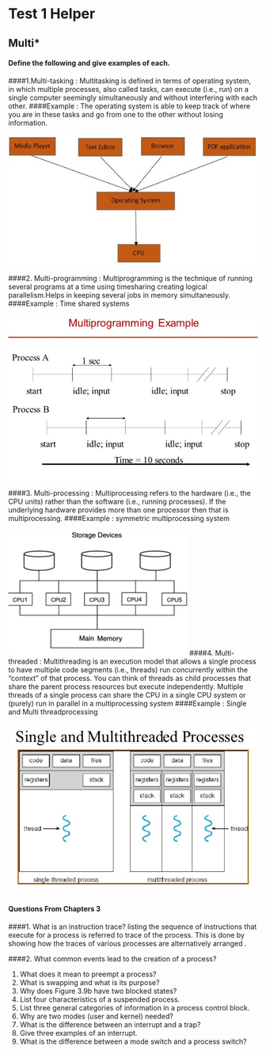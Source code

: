 # Test 1 Helper
## Multi\*
#### **Define the following and give examples of each.**

####1.Multi-tasking :
  Multitasking  is defined in terms of operating system, in which multiple processes, also called tasks, can execute (i.e., run) on a single computer seemingly simultaneously and without interfering with each other.
####Example :
  The operating system is able to keep track of where you are in these tasks and go from one to the other without losing information.
  
  ![image of multitasking](https://github.com/ashoknaidug/4103-102-OpSys-Gedela/blob/master/multitask.png)
 
####2. Multi-programming :
  Multiprogramming is the technique of running several programs at a time using timesharing creating logical parallelism.Helps in keeping several jobs in memory simultaneously.
####Example :
  Time shared systems 
  
  ![image of multiprogramming](https://github.com/ashoknaidug/4103-102-OpSys-Gedela/blob/master/multiprog.png)
  
####3. Multi-processing :
  Multiprocessing refers to the hardware (i.e., the CPU units) rather than the software (i.e., running processes). If the underlying hardware provides more than one processor then that is multiprocessing.
####Example : 
  symmetric multiprocessing system
  
   ![image of multiprocessing](https://github.com/ashoknaidug/4103-102-OpSys-Gedela/blob/master/multiproc.png)
####4. Multi-threaded :
  Multithreading is an execution model that allows a single process to have multiple code segments (i.e., threads) run concurrently within the “context” of that process. You can think of threads as child processes that share the parent process resources but execute independently. Multiple threads of a single process can share the CPU in a single CPU system or (purely) run in parallel in a multiprocessing system
####Example : 
  Single and Multi threadprocessing
  
  ![image of multiThreading](https://github.com/ashoknaidug/4103-102-OpSys-Gedela/blob/master/multithrd.png)
  
#### Questions From Chapters 3
####1. What is an instruction trace?
   listing the sequence of instructions that execute for a process is referred to  trace of the process. This is done by showing how the traces of various processes are alternatively arranged .

####2. What common events lead to the creation of a process?
  
1. What does it mean to preempt a process?
1. What is swapping and what is its purpose?
1. Why does Figure 3.9b have two blocked states?
1. List four characteristics of a suspended process.
1. List three general categories of information in a process control block.
1. Why are two modes (user and kernel) needed?
1. What is the difference between an interrupt and a trap?
1. Give three examples of an interrupt.
1. What is the difference between a mode switch and a process switch?
